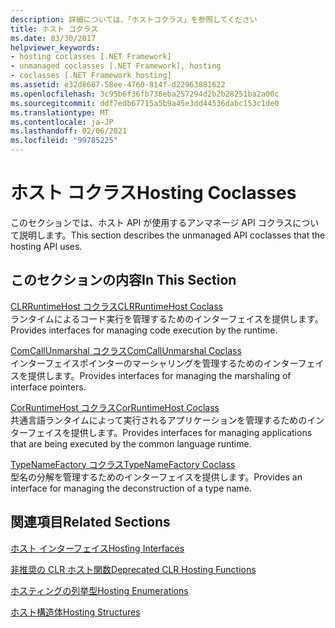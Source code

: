 ```yaml
---
description: 詳細については、「ホストコクラス」を参照してください
title: ホスト コクラス
ms.date: 03/30/2017
helpviewer_keywords:
- hosting coclasses [.NET Framework]
- unmanaged coclasses [.NET Framework], hosting
- coclasses [.NET Framework hosting]
ms.assetid: e32d8667-58ee-4760-814f-d22963881622
ms.openlocfilehash: 3c95b6f36fb736eba257294d2b2b28251ba2a00c
ms.sourcegitcommit: ddf7edb67715a5b9a45e3dd44536dabc153c1de0
ms.translationtype: MT
ms.contentlocale: ja-JP
ms.lasthandoff: 02/06/2021
ms.locfileid: "99785225"
---
```

# <a name="hosting-coclasses"></a><span data-ttu-id="10d25-103">ホスト コクラス</span><span class="sxs-lookup"><span data-stu-id="10d25-103">Hosting Coclasses</span></span>

<span data-ttu-id="10d25-104">このセクションでは、ホスト API が使用するアンマネージ API コクラスについて説明します。</span><span class="sxs-lookup"><span data-stu-id="10d25-104">This section describes the unmanaged API coclasses that the hosting API uses.</span></span>  
  
## <a name="in-this-section"></a><span data-ttu-id="10d25-105">このセクションの内容</span><span class="sxs-lookup"><span data-stu-id="10d25-105">In This Section</span></span>  

 [<span data-ttu-id="10d25-106">CLRRuntimeHost コクラス</span><span class="sxs-lookup"><span data-stu-id="10d25-106">CLRRuntimeHost Coclass</span></span>](clrruntimehost-coclass.md)  
 <span data-ttu-id="10d25-107">ランタイムによるコード実行を管理するためのインターフェイスを提供します。</span><span class="sxs-lookup"><span data-stu-id="10d25-107">Provides interfaces for managing code execution by the runtime.</span></span>  
  
 [<span data-ttu-id="10d25-108">ComCallUnmarshal コクラス</span><span class="sxs-lookup"><span data-stu-id="10d25-108">ComCallUnmarshal Coclass</span></span>](comcallunmarshal-coclass.md)  
 <span data-ttu-id="10d25-109">インターフェイスポインターのマーシャリングを管理するためのインターフェイスを提供します。</span><span class="sxs-lookup"><span data-stu-id="10d25-109">Provides interfaces for managing the marshaling of interface pointers.</span></span>  
  
 [<span data-ttu-id="10d25-110">CorRuntimeHost コクラス</span><span class="sxs-lookup"><span data-stu-id="10d25-110">CorRuntimeHost Coclass</span></span>](corruntimehost-coclass.md)  
 <span data-ttu-id="10d25-111">共通言語ランタイムによって実行されるアプリケーションを管理するためのインターフェイスを提供します。</span><span class="sxs-lookup"><span data-stu-id="10d25-111">Provides interfaces for managing applications that are being executed by the common language runtime.</span></span>  
  
 [<span data-ttu-id="10d25-112">TypeNameFactory コクラス</span><span class="sxs-lookup"><span data-stu-id="10d25-112">TypeNameFactory Coclass</span></span>](typenamefactory-coclass.md)  
 <span data-ttu-id="10d25-113">型名の分解を管理するためのインターフェイスを提供します。</span><span class="sxs-lookup"><span data-stu-id="10d25-113">Provides an interface for managing the deconstruction of a type name.</span></span>  
  
## <a name="related-sections"></a><span data-ttu-id="10d25-114">関連項目</span><span class="sxs-lookup"><span data-stu-id="10d25-114">Related Sections</span></span>  

 [<span data-ttu-id="10d25-115">ホスト インターフェイス</span><span class="sxs-lookup"><span data-stu-id="10d25-115">Hosting Interfaces</span></span>](hosting-interfaces.md)  
  
 [<span data-ttu-id="10d25-116">非推奨の CLR ホスト関数</span><span class="sxs-lookup"><span data-stu-id="10d25-116">Deprecated CLR Hosting Functions</span></span>](deprecated-clr-hosting-functions.md)  
  
 [<span data-ttu-id="10d25-117">ホスティングの列挙型</span><span class="sxs-lookup"><span data-stu-id="10d25-117">Hosting Enumerations</span></span>](hosting-enumerations.md)  
  
 [<span data-ttu-id="10d25-118">ホスト構造体</span><span class="sxs-lookup"><span data-stu-id="10d25-118">Hosting Structures</span></span>](hosting-structures.md)
